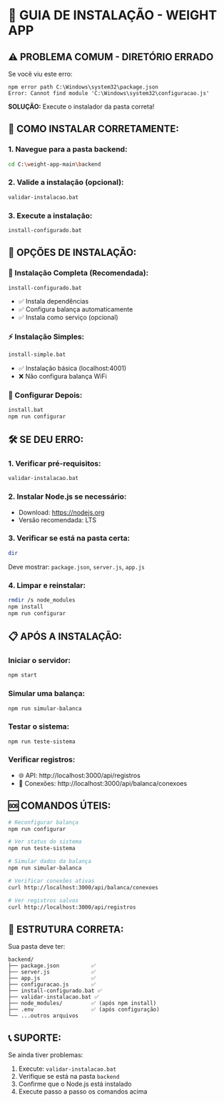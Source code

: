 # 🚀 GUIA DE INSTALAÇÃO - WEIGHT APP

## ⚠️ **PROBLEMA COMUM - DIRETÓRIO ERRADO**

Se você viu este erro:
```
npm error path C:\Windows\system32\package.json
Error: Cannot find module 'C:\Windows\system32\configuracao.js'
```

**SOLUÇÃO:** Execute o instalador da pasta correta!

## 📁 **COMO INSTALAR CORRETAMENTE:**

### **1. Navegue para a pasta backend:**
```bash
cd C:\weight-app-main\backend
```

### **2. Valide a instalação (opcional):**
```bash
validar-instalacao.bat
```

### **3. Execute a instalação:**
```bash
install-configurado.bat
```

## 🎯 **OPÇÕES DE INSTALAÇÃO:**

### **🔧 Instalação Completa (Recomendada):**
```bash
install-configurado.bat
```
- ✅ Instala dependências
- ✅ Configura balança automaticamente
- ✅ Instala como serviço (opcional)

### **⚡ Instalação Simples:**
```bash
install-simple.bat
```
- ✅ Instalação básica (localhost:4001)
- ❌ Não configura balança WiFi

### **🔧 Configurar Depois:**
```bash
install.bat
npm run configurar
```

## 🛠️ **SE DEU ERRO:**

### **1. Verificar pré-requisitos:**
```bash
validar-instalacao.bat
```

### **2. Instalar Node.js se necessário:**
- Download: https://nodejs.org
- Versão recomendada: LTS

### **3. Verificar se está na pasta certa:**
```bash
dir
```
Deve mostrar: `package.json`, `server.js`, `app.js`

### **4. Limpar e reinstalar:**
```bash
rmdir /s node_modules
npm install
npm run configurar
```

## 📋 **APÓS A INSTALAÇÃO:**

### **Iniciar o servidor:**
```bash
npm start
```

### **Simular uma balança:**
```bash
npm run simular-balanca
```

### **Testar o sistema:**
```bash
npm run teste-sistema
```

### **Verificar registros:**
- 🌐 API: http://localhost:3000/api/registros
- 🔗 Conexões: http://localhost:3000/api/balanca/conexoes

## 🆘 **COMANDOS ÚTEIS:**

```bash
# Reconfigurar balança
npm run configurar

# Ver status do sistema
npm run teste-sistema

# Simular dados da balança
npm run simular-balanca

# Verificar conexões ativas
curl http://localhost:3000/api/balanca/conexoes

# Ver registros salvos
curl http://localhost:3000/api/registros
```

## 🔧 **ESTRUTURA CORRETA:**

Sua pasta deve ter:
```
backend/
├── package.json          ✅
├── server.js             ✅
├── app.js                ✅
├── configuracao.js       ✅
├── install-configurado.bat ✅
├── validar-instalacao.bat ✅
├── node_modules/         ✅ (após npm install)
├── .env                  ✅ (após configuração)
└── ...outros arquivos
```

## 📞 **SUPORTE:**

Se ainda tiver problemas:
1. Execute: `validar-instalacao.bat`
2. Verifique se está na pasta `backend`
3. Confirme que o Node.js está instalado
4. Execute passo a passo os comandos acima

